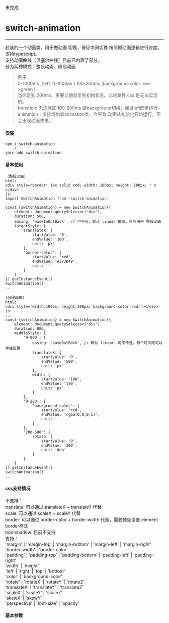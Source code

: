 未完成
# switch-animation
___
封装的一个动画类。用于做动画 切换，保证中间切换 按照原动画逻辑进行过度。  
支持typescript。  
支持动画曲线（贝塞尔曲线）目前已内置了部分。  
分为两种模式：整段动画、阶段动画  
> 例子：  
> 0-1000ms（left: 0-1000px ) 100-200ms (background-color: red->green )  
> 当你走到 200ms，需要让他恢复到初始状态。此时单靠 css 是无法实现的。  
> transtion: 无法保证 100-200ms 做background切换，保持left同步运行。  
> animation：直接增加新animation类，会导致 动画从初始化开始运行。不会出现动画效果。  

#### 安装
```
npm i switch-animation
    /
yarn add switch-animation
```

#### 基本使用
```
（整段动画）
html:
<div style="border: 1px solid red; width: 100px; height: 100px; " ></div>
js:
import SwitchAnimation from 'switch-animation'
...
const {switchAnimation} = new SwitchAnimation({
    element: document.querySelector('div'),
    duration: 500,
    easing: 'easeInOutBack', // 可不传，默认 linear 曲线。只应用于 整段动画
    targetStyle: {
        translateX: {
            startValue: '0',
            endValue: '100',
            unit: 'px'
        },
        'border-color': {
            startValue: 'red',
            endValue: '#373D49',
            unit: ''
        }
    }
}).getInstanceEvent()
switchAnimation()
...
```

```
(分段动画)
html:
<div style='width:100px; height:100px; background-color:red;'></div>
js:
...
const {switchAnimation} = new SwitchAnimation({
    element: document.querySelector('div'),
    duration: 800,
    middleStyle: {
        '0-800': {
            easing: 'easeOutBack', // 默认 linear，可不传递。每个时间段可以单独设置
            translateX: {
                startValue: '0',
                endValue: '500',
                unit: 'px'
            },
            width: {
                startValue: '100',
                endValue: '150',
                unit: 'px'
            }
        },
        '0-200': {
            'background-color': {
                startValue: 'red',
                endValue: 'rgba(0,0,0,1)',
                unit: ''
            }
        },
        '200-600': {
            rotate: {
                startValue: '0',
                endValue: '360',
                unit: 'deg'
            } 
        }
    }
}).getInstanceEvent()
switchAnimation()
...
```

#### css支持情况
不支持：  
translate: 可以通过 translateX + translateY 代替  
scale: 可以通过 scaleX + scaleY 代替  
border: 可以通过 border-color + border-width 代替，需要预先设置 element border样式  
box-shadow: 目前不支持  
支持：  
'margin' | 'margin-top' | 'margin-bottom' | 'margin-left' | 'margin-right'  
'border-width' | 'border-color'  
'padding' | 'padding-top' | 'padding-bottom' | 'padding-left' | 'padding-right'  
'width' | 'height'  
'left' | 'right' | 'top' | 'bottom'  
'color' | 'background-color'  
'rotate' | 'rotateX' | 'rotateY' | 'rotateZ'   
'translateX' | 'translateY' | 'translateZ'  
'scaleX' | 'scaleY' | 'scaleZ'  
'skewX' | 'skewY'  
'perspective' | 'font-size' | 'opacity'  

#### 基本参数

